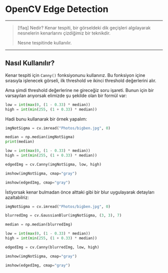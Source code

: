 # OpenCV Edge Detection

---

> [!faq] Nedir?
> Kenar tespiti, bir görseldeki dik geçişleri algılayarak nesnelerin
> kenarlarını çizdiğimiz bir teknikdir.
>
> Nesne tespitinde kullanılır.

---

## Nasıl Kullanılır?

Kenar tespiti için `Canny()` fonksiyonunu kullanırız. Bu fonksiyon içine
sırasıyla işlenecek görseli, ilk threshold ve ikinci threshold değerlerini
alır.

Ama şimdi threshold değerlerine ne gireceğiz soru işareti. Bunun için bir
varsayılan arıyorsak elimizde şu şekilde olan bir formül var:

```python
low = int(max(0, (1 - 0.33) * median))
high = int(min(255, (1 + 0.33) * median))
```

Hadi bunu kullanarak bir örnek yapalım:

```python
imgNotSigma = cv.imread("Photos/bigben.jpg", 0)

median = np.median(imgNotSigma)
print(median)

low = int(max(0, (1 - 0.33) * median))
high = int(min(255, (1 + 0.33) * median))

edgedImg = cv.Canny(imgNotSigma, low, high)

imshow(imgNotSigma, cmap="gray")

imshow(edgedImg, cmap="gray")
```

İstiyorsak kenar bulmadan önce alttaki gibi bir blur uygulayarak detayları azaltabilriz:

```python
imgNotSigma = cv.imread("Photos/bigben.jpg", 0)

blurredImg = cv.GaussianBlur(imgNotSigma, (3, 3), 7)

median = np.median(blurredImg)

low = int(max(0, (1 - 0.33) * median))
high = int(min(255, (1 + 0.33) * median))

edgedImg = cv.Canny(blurredImg, low, high)

imshow(imgNotSigma, cmap="gray")

imshow(edgedImg, cmap="gray")
```
